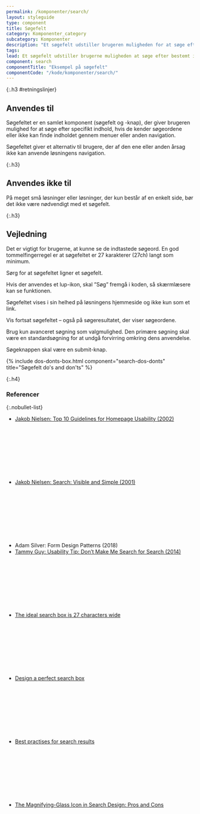 ```yaml
---
permalink: /komponenter/search/
layout: styleguide
type: component
title: Søgefelt
category: Komponenter_category
subcategory: Komponenter
description: "Et søgefelt udstiller brugeren muligheden for at søge efter bestemt indhold på siden eller i løsningen."
tags:
lead: Et søgefelt udstiller brugerne muligheden at søge efter bestemt indhold på siden eller i løsningen.
component: search
componentTitle: "Eksempel på søgefelt"
componentCode: "/kode/komponenter/search/"
---
```


{:.h3 #retningslinjer}
## Anvendes til

Søgefeltet er en samlet komponent (søgefelt og -knap), der giver brugeren mulighed for at søge efter specifikt indhold, hvis de kender søgeordene eller ikke kan finde indholdet gennem menuer eller anden navigation.

Søgefeltet giver et alternativ til brugere, der af den ene eller anden årsag ikke kan anvende løsningens navigation.

{:.h3}
## Anvendes ikke til

På meget små løsninger eller løsninger, der kun består af en enkelt side, bør det ikke være nødvendigt med et søgefelt.

{:.h3}
## Vejledning

Det er vigtigt for brugerne, at kunne se de indtastede søgeord. En god tommelfingerregel er at søgefeltet er 27 karakterer (27ch) langt som minimum.

Sørg for at søgefeltet ligner et søgefelt.

Hvis der anvendes et lup-ikon, skal ”Søg” fremgå i koden, så skærmlæsere kan se funktionen.

Søgefeltet vises i sin helhed på løsningens hjemmeside og ikke kun som et link.

Vis fortsat søgefeltet – også på søgeresultatet, der viser søgeordene.

Brug kun avanceret søgning som valgmulighed. Den primære søgning skal være en standardsøgning for at undgå forvirring omkring dens anvendelse.

Søgeknappen skal være en submit-knap.

{% include dos-donts-box.html component="search-dos-donts" title="Søgefelt do's and don'ts" %}

{:.h4}
### Referencer

{:.nobullet-list}
- <a href="https://www.nngroup.com/articles/top-ten-guidelines-for-homepage-usability/" class="icon-link">Jakob Nielsen: Top 10 Guidelines for Homepage Usability (2002)<svg class="icon-svg" focusable="false" aria-hidden="true"><use xlink:href="#open-in-new"></use></svg></a>
- <a href="https://www.nngroup.com/articles/search-visible-and-simple/" class="icon-link">Jakob Nielsen: Search: Visible and Simple (2001)<svg class="icon-svg" focusable="false" aria-hidden="true"><use xlink:href="#open-in-new"></use></svg></a>
- Adam Silver: Form Design Patterns (2018)
- <a href="https://uxmag.com/articles/usability-tip-dont-make-me-search-for-search" class="icon-link">Tammy Guy: Usability Tip: Don’t Make Me Search for Search (2014)<svg class="icon-svg" focusable="false" aria-hidden="true"><use xlink:href="#open-in-new"></use></svg></a>
- <a href="https://www.smashingmagazine.com/2009/09/10-useful-usability-findings-and-guidelines/#6-the-ideal-search-box-is-27-characters-wide" class="icon-link">The ideal search box is 27 characters wide<svg class="icon-svg" focusable="false" aria-hidden="true" tabindex="-1"><use xlink:href="#open-in-new"></use></svg></a>
- <a href="https://uxplanet.org/design-a-perfect-search-box-b6baaf9599c" class="icon-link">Design a perfect search box<svg class="icon-svg" focusable="false" aria-hidden="true" tabindex="-1"><use xlink:href="#open-in-new"></use></svg></a>
- <a href="https://uxplanet.org/best-practices-for-search-results-1bbed9d7a311" class="icon-link">Best practises for search results<svg class="icon-svg" focusable="false" aria-hidden="true" tabindex="-1"><use xlink:href="#open-in-new"></use></svg></a>
- <a href="https://www.nngroup.com/articles/magnifying-glass-icon/" class="icon-link">The Magnifying-Glass Icon in Search Design: Pros and Cons<svg class="icon-svg" focusable="false" aria-hidden="true" tabindex="-1"><use xlink:href="#open-in-new"></use></svg></a>
